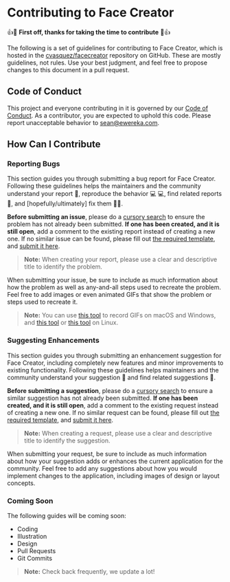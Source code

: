 # Contributing to Face Creator
:+1::tada: **First off, thanks for taking the time to contribute** :tada::+1:

The following is a set of guidelines for contributing to Face Creator, which is hosted in the [cvasquez/facecreator](https://github.com/cvasquez/facecreator) repository on GitHub. These are mostly guidelines, not rules. Use your best judgment, and feel free to propose changes to this document in a pull request.

## Code of Conduct

This project and everyone contributing in it is governed by our [Code of Conduct](CODE_OF_CONDUCT.md). As a contributor, you are expected to uphold this code. Please report unacceptable behavior to [sean@ewereka.com](mailto:sean@ewereka.com?subject=cvasquez%2Ffacecreator%3A%20Code%20of%20Conduct%20Violation%20Report).

## How Can I Contribute

### Reporting Bugs

This section guides you through submitting a bug report for Face Creator. Following these guidelines helps the maintainers and the community understand your report :pencil:, reproduce the behavior :computer: :computer:, find related reports :mag_right:, and [hopefully/ultimately] fix them :tada::balloon:.

**Before submitting an issue**, please do a [cursory search][issues] to ensure the problem has not already been submitted. **If one has been created, and it is still open**, add a comment to the existing report instead of creating a new one. If no similar issue can be found, please fill out [the required template](ISSUE_TEMPLATE.md), and [submit it here][new-issue].

> **Note:** When creating your report, please use a clear and descriptive title to identify the problem.

When submitting your issue, be sure to include as much information about how the problem as well as any-and-all steps used to recreate the problem. Feel free to add images or even animated GIFs that show the problem or steps used to recreate it.

> **Note:** You can use [this tool](https://www.cockos.com/licecap/) to record GIFs on macOS and Windows, and [this tool](https://github.com/colinkeenan/silentcast) or [this tool](https://github.com/GNOME/byzanz) on Linux.

### Suggesting Enhancements

This section guides you through submitting an enhancement suggestion for Face Creator, including completely new features and minor improvements to existing functionality. Following these guidelines helps maintainers and the community understand your suggestion :pencil: and find related suggestions :mag_right:.

**Before submitting a suggestion**, please do a [cursory search][issues] to ensure a similar suggestion has not already been submitted. **If one has been created, and it is still open**, add a comment to the existing request instead of creating a new one. If no similar request can be found, please fill out [the required template](SUGGESTION_TEMPLATE.md), and [submit it here][new-issue].

> **Note:** When creating a request, please use a clear and descriptive title to identify the suggestion.

When submitting your request, be sure to include as much information about how your suggestion adds or enhances the current application for the community. Feel free to add any suggestions about how you would implement changes to the application, including images of design or layout concepts.

### Coming Soon

The following guides will be coming soon:

- Coding
- Illustration
- Design
- Pull Requests
- Git Commits

> **Note:** Check back frequently, we update a lot!

[issues]:https://github.com/cvasquez/facecreator/issues
[new-issue]:https://github.com/cvasquez/facecreator/issues/new
